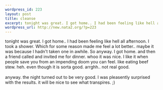 ```yaml
--- 
wordpress_id: 223
layout: post
title: cleanse
excerpt: tonight was great. I got home.. I had been feeling like hell all afternoon. I took a shower. Which for some reason made me feel a lot better.. maybe it was because I hadn't taken one in awhile. So anyway. I got home. and then a friend called and invited me for dinner. whoo it was nice. I like it when people save you from an impending doom you can feel. like eating beef stew. heh. even though it ...
wordpress_url: http://new.nata2.org/?p=223
---
```

tonight was great. I got home.. I had been feeling like hell all afternoon. I took a shower. Which for some reason made me feel a lot better.. maybe it was because I hadn't taken one in awhile. So anyway. I got home. and then a friend called and invited me for dinner. whoo it was nice. I like it when people save you from an impending doom you can feel. like eating beef stew. heh. even though it is sorta good. arrghh.. not real good. <br/><br/>anyway. the night turned out to be very good. I was pleasently surprised with the results. it will be nice to see what transpires. ;)
